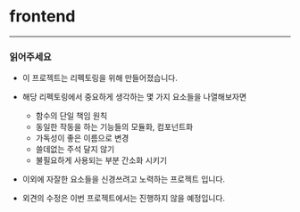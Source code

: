 # frontend

---

### 읽어주세요

- 이 프로젝트는 리펙토링을 위해 만들어졌습니다.

- 해당 리펙토링에서 중요하게 생각하는 몇 가지 요소들을 나열해보자면

  - 함수의 단일 책임 원칙
  - 동일한 작동을 하는 기능들의 모듈화, 컴포넌트화
  - 가독성이 좋은 이름으로 변경
  - 쓸데없는 주석 달지 않기
  - 불필요하게 사용되는 부분 간소화 시키기

- 이외에 자잘한 요소들을 신경쓰려고 노력하는 프로젝트 입니다.

- 외견의 수정은 이번 프로젝트에서는 진행하지 않을 예정입니다.